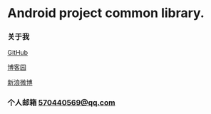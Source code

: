 # Android project common library.

### 关于我

[GitHub](https://github.com/Jay-Y)

[博客园](https://home.cnblogs.com/u/ysjshrine/)

[新浪微博](http://weibo.com/u/5785639138)

### 个人邮箱 570440569@qq.com
